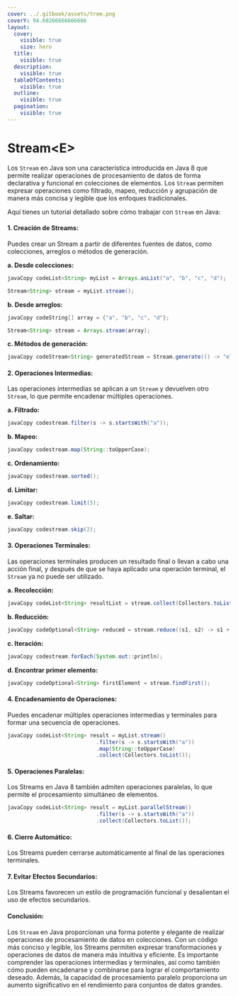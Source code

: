```yaml
---
cover: ../.gitbook/assets/tree.png
coverY: 94.60266666666666
layout:
  cover:
    visible: true
    size: hero
  title:
    visible: true
  description:
    visible: true
  tableOfContents:
    visible: true
  outline:
    visible: true
  pagination:
    visible: true
---
```


# Stream\<E>

Los `Stream` en Java son una característica introducida en Java 8 que permite realizar operaciones de procesamiento de datos de forma declarativa y funcional en colecciones de elementos. Los `Stream` permiten expresar operaciones como filtrado, mapeo, reducción y agrupación de manera más concisa y legible que los enfoques tradicionales.

Aquí tienes un tutorial detallado sobre cómo trabajar con `Stream` en Java:

#### 1. Creación de Streams:

Puedes crear un Stream a partir de diferentes fuentes de datos, como colecciones, arreglos o métodos de generación.

**a. Desde colecciones:**

```java
javaCopy codeList<String> myList = Arrays.asList("a", "b", "c", "d");

Stream<String> stream = myList.stream();
```

**b. Desde arreglos:**

```java
javaCopy codeString[] array = {"a", "b", "c", "d"};

Stream<String> stream = Arrays.stream(array);
```

**c. Métodos de generación:**

```java
javaCopy codeStream<String> generatedStream = Stream.generate(() -> "elemento").limit(5);
```

#### 2. Operaciones Intermedias:

Las operaciones intermedias se aplican a un `Stream` y devuelven otro `Stream`, lo que permite encadenar múltiples operaciones.

**a. Filtrado:**

```java
javaCopy codestream.filter(s -> s.startsWith("a"));
```

**b. Mapeo:**

```java
javaCopy codestream.map(String::toUpperCase);
```

**c. Ordenamiento:**

```java
javaCopy codestream.sorted();
```

**d. Limitar:**

```java
javaCopy codestream.limit(5);
```

**e. Saltar:**

```java
javaCopy codestream.skip(2);
```

#### 3. Operaciones Terminales:

Las operaciones terminales producen un resultado final o llevan a cabo una acción final, y después de que se haya aplicado una operación terminal, el `Stream` ya no puede ser utilizado.

**a. Recolección:**

```java
javaCopy codeList<String> resultList = stream.collect(Collectors.toList());
```

**b. Reducción:**

```java
javaCopy codeOptional<String> reduced = stream.reduce((s1, s2) -> s1 + s2);
```

**c. Iteración:**

```java
javaCopy codestream.forEach(System.out::println);
```

**d. Encontrar primer elemento:**

```java
javaCopy codeOptional<String> firstElement = stream.findFirst();
```

#### 4. Encadenamiento de Operaciones:

Puedes encadenar múltiples operaciones intermedias y terminales para formar una secuencia de operaciones.

```java
javaCopy codeList<String> result = myList.stream()
                            .filter(s -> s.startsWith("a"))
                            .map(String::toUpperCase)
                            .collect(Collectors.toList());
```

#### 5. Operaciones Paralelas:

Los Streams en Java 8 también admiten operaciones paralelas, lo que permite el procesamiento simultáneo de elementos.

```java
javaCopy codeList<String> result = myList.parallelStream()
                            .filter(s -> s.startsWith("a"))
                            .collect(Collectors.toList());
```

#### 6. Cierre Automático:

Los Streams pueden cerrarse automáticamente al final de las operaciones terminales.

#### 7. Evitar Efectos Secundarios:

Los Streams favorecen un estilo de programación funcional y desalientan el uso de efectos secundarios.

#### Conclusión:

Los `Stream` en Java proporcionan una forma potente y elegante de realizar operaciones de procesamiento de datos en colecciones. Con un código más conciso y legible, los Streams permiten expresar transformaciones y operaciones de datos de manera más intuitiva y eficiente. Es importante comprender las operaciones intermedias y terminales, así como también cómo pueden encadenarse y combinarse para lograr el comportamiento deseado. Además, la capacidad de procesamiento paralelo proporciona un aumento significativo en el rendimiento para conjuntos de datos grandes.
